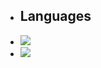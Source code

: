 - ## Languages
- ![](https://github-readme-stats.vercel.app/api/top-langs?username=Kunikan4629_icons=true&locale=en&layout=compact)
- ![](https://skillicons.dev/icons?i=python,sql)
<!---
Kunikan4629/Kunikan4629 is a ✨ special ✨ repository because its `README.md` (this file) appears on your GitHub profile.
You can click the Preview link to take a look at your changes.
--->
